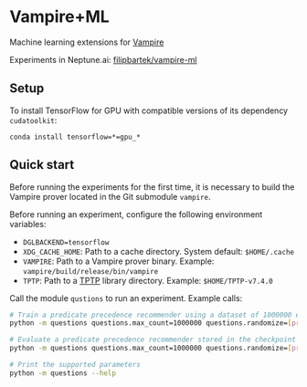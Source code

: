 # Vampire+ML

Machine learning extensions for [Vampire](https://vprover.github.io/)

Experiments in Neptune.ai: [filipbartek/vampire-ml](https://ui.neptune.ai/filipbartek/vampire-ml/)

## Setup

To install TensorFlow for GPU with compatible versions of its dependency `cudatoolkit`:

```
conda install tensorflow=*=gpu_*
```

## Quick start

Before running the experiments for the first time,
it is necessary to build the Vampire prover located in the Git submodule `vampire`.

Before running an experiment, configure the following environment variables:

- `DGLBACKEND=tensorflow`
- `XDG_CACHE_HOME`: Path to a cache directory. System default: `$HOME/.cache`
- `VAMPIRE`: Path to a Vampire prover binary. Example: `vampire/build/release/bin/vampire`
- `TPTP`: Path to a [TPTP](http://www.tptp.org/) library directory. Example: `$HOME/TPTP-v7.4.0`

Call the module `qustions` to run an experiment.
Example calls:

```sh
# Train a predicate precedence recommender using a dataset of 1000000 examples
python -m questions questions.max_count=1000000 questions.randomize=[predicate] symbol_type=predicate

# Evaluate a predicate precedence recommender stored in the checkpoint "outputs/2021-02-16/12-28-14/tf_ckpts/epoch/weights.00289.tf" on all validation problems
python -m questions questions.max_count=1000000 questions.randomize=[predicate] symbol_type=predicate restore_checkpoint=outputs/2021-02-16/12-28-14/tf_ckpts/epoch/weights.00289.tf epochs=0 solver_eval.start=-1 solver_eval.iterations=5 solver_eval.problems.train=0 solver_eval.problems.val=null

# Print the supported parameters
python -m questions --help
```
